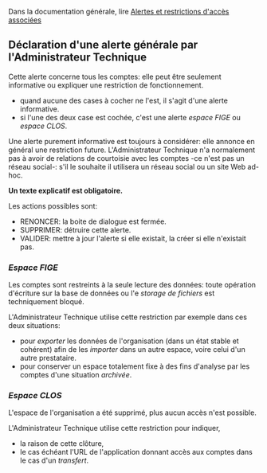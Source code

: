 Dans la documentation générale, lire <a href="$$/appli/alertes.html" target="_blank">Alertes et restrictions d'accès associées</a>

## Déclaration d'une alerte générale par l'Administrateur Technique
Cette alerte concerne tous les comptes: elle peut être seulement informative ou expliquer une restriction de fonctionnement.
- quand aucune des cases à cocher ne l'est, il s'agit d'une alerte informative.
- si l'une des deux case est cochée, c'est une alerte _espace FIGE_ ou _espace CLOS_.

Une alerte purement informative est toujours à considérer: elle annonce en général une restriction future. L'Administrateur Technique n'a normalement pas à avoir de relations de courtoisie avec les comptes -ce n'est pas un réseau social-: s'il le souhaite il utilisera un réseau social ou un site Web ad-hoc.

**Un texte explicatif est obligatoire.**

Les actions possibles sont:
- RENONCER: la boite de dialogue est fermée.
- SUPPRIMER: détruire cette alerte.
- VALIDER: mettre à jour l'alerte si elle existait, la créer si elle n'existait pas.

### _Espace FIGE_
Les comptes sont restreints à la seule lecture des données: toute opération d'écriture sur la base de données ou l'e _storage de fichiers_ est techniquement bloqué.

L'Administrateur Technique utilise cette restriction par exemple dans ces deux situations:
- pour _exporter_ les données de l'organisation (dans un état stable et cohérent) afin de les _importer_ dans un autre espace, voire celui d'un autre prestataire.
- pour conserver un espace totalement fixe à des fins d'analyse par les comptes d'une situation _archivée_.

### _Espace CLOS_
L'espace de l'organisation a été supprimé, plus aucun accès n'est possible.

L'Administrateur Technique utilise cette restriction pour indiquer,
- la raison de cette clôture,
- le cas échéant l'URL de l'application donnant accès aux comptes dans le cas d'un _transfert_.
